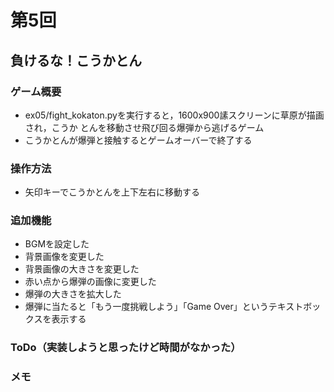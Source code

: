 # 第5回
## 負けるな！こうかとん
### ゲーム概要
- ex05/fight_kokaton.pyを実行すると，1600x900䛾スクリーンに草原が描画され，こうか
とんを移動させ飛び回る爆弾から逃げるゲーム
- こうかとんが爆弾と接触するとゲームオーバーで終了する
### 操作方法
- 矢印キーでこうかとんを上下左右に移動する
### 追加機能
- BGMを設定した
- 背景画像を変更した
- 背景画像の大きさを変更した
- 赤い点から爆弾の画像に変更した
- 爆弾の大きさを拡大した
- 爆弾に当たると「もう一度挑戦しよう」「Game Over」というテキストボックスを表示する
### ToDo（実装しようと思ったけど時間がなかった）
### メモ